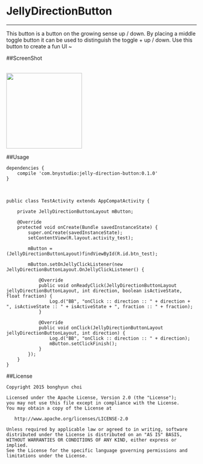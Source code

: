 # JellyDirectionButton
---
This button is a button on the growing sense up / down.
By placing a middle toggle button it can be used to distinguish the toggle + up / down.
Use this button to create a fun UI ~

##ScreenShot

<br/>

<img src="https://rawgit.com/bonghyun2/jelly-direction-button/master/screenshots/Screenshot_button.gif" width = 200/>


##Usage

	dependencies {
	    compile 'com.bnystudio:jelly-direction-button:0.1.0'
	}

<br/>

	public class TestActivity extends AppCompatActivity {
	
	    private JellyDirectionButtonLayout mButton;
	
	    @Override
	    protected void onCreate(Bundle savedInstanceState) {
	        super.onCreate(savedInstanceState);
	        setContentView(R.layout.activity_test);
	
	        mButton = (JellyDirectionButtonLayout)findViewById(R.id.btn_test);
	
	        mButton.setOnJellyClickListener(new JellyDirectionButtonLayout.OnJellyClickListener() {
	
	            @Override
	            public void onReadyClick(JellyDirectionButtonLayout jellyDirectionButtonLayout, int direction, boolean isActiveState, float fraction) {
	                Log.d("BB", "onClick :: direction :: " + direction + ", isActiveState :: " + isActiveState + ", fraction :: " + fraction);
	            }
	
	            @Override
	            public void onClick(JellyDirectionButtonLayout jellyDirectionButtonLayout, int direction) {
	                Log.d("BB", "onClick :: direction :: " + direction);
	                mButton.setClickFinish();
	            }
	        });
	    }
	}

##License


	Copyright 2015 bonghyun choi
	
	Licensed under the Apache License, Version 2.0 (the "License");
	you may not use this file except in compliance with the License.
	You may obtain a copy of the License at
	
	   http://www.apache.org/licenses/LICENSE-2.0
	
	Unless required by applicable law or agreed to in writing, software
	distributed under the License is distributed on an "AS IS" BASIS,
	WITHOUT WARRANTIES OR CONDITIONS OF ANY KIND, either express or implied.
	See the License for the specific language governing permissions and
	limitations under the License.